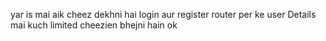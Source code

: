 
yar is mai aik cheez dekhni hai login aur register router per ke user Details mai kuch limited cheezien bhejni hain ok
